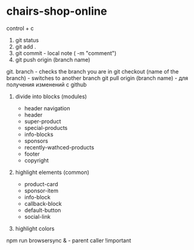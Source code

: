 # chairs-shop-online

control + c
1. git status
2. git add .
3. git commit - local note ( -m "comment")
4. git push origin (branch name)

git. branch - checks the branch you are in
git checkout (name of the branch)  - switches to another branch
git pull origin (branch name) - для получения изменений с github



1. divide into blocks (modules)
    - header navigation
    - header
    - super-product
    - special-products
    - info-blocks
    - sponsors
    - recently-wathced-products
    - footer
    - copyright

2. highlight elements (common)
    - product-card
    - sponsor-item
    - info-block
    - callback-block
    - default-button
    - social-link
3. highlight colors 


npm run browsersync
& - parent caller
!important 